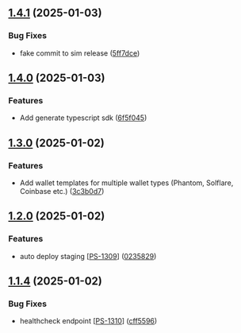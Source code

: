 ## [1.4.1](https://github.com/PassEntry/POW-Cards-API/compare/v1.4.0...v1.4.1) (2025-01-03)


### Bug Fixes

* fake commit to sim release ([5ff7dce](https://github.com/PassEntry/POW-Cards-API/commit/5ff7dce5b679c794c93b09c6bb868f13c2f2e4e2))

## [1.4.0](https://github.com/PassEntry/POW-Cards-API/compare/v1.3.0...v1.4.0) (2025-01-03)


### Features

* Add generate typescript sdk ([6f5f045](https://github.com/PassEntry/POW-Cards-API/commit/6f5f045c90b2a0b9551fc6339af3f966217f969f))

## [1.3.0](https://github.com/PassEntry/POW-Cards-API/compare/v1.2.0...v1.3.0) (2025-01-02)


### Features

* Add wallet templates for multiple wallet types (Phantom, Solflare, Coinbase etc.) ([3c3b0d7](https://github.com/PassEntry/POW-Cards-API/commit/3c3b0d7210626bae9e46ae490156e2a1d740ef9d))

## [1.2.0](https://github.com/PassEntry/POW-Cards-API/compare/v1.1.4...v1.2.0) (2025-01-02)


### Features

* auto deploy staging [[PS-1309](https://passentry.atlassian.net/browse/PS-1309)] ([0235829](https://github.com/PassEntry/POW-Cards-API/commit/02358290c6ff5317bfe3e7cf5e9e437394da11bc))

## [1.1.4](https://github.com/PassEntry/POW-Cards-API/compare/v1.1.3...v1.1.4) (2025-01-02)


### Bug Fixes

* healthcheck endpoint [[PS-1310](https://passentry.atlassian.net/browse/PS-1310)] ([cff5596](https://github.com/PassEntry/POW-Cards-API/commit/cff5596c028100acad4021e7a2f36efb5e61b8d2))


